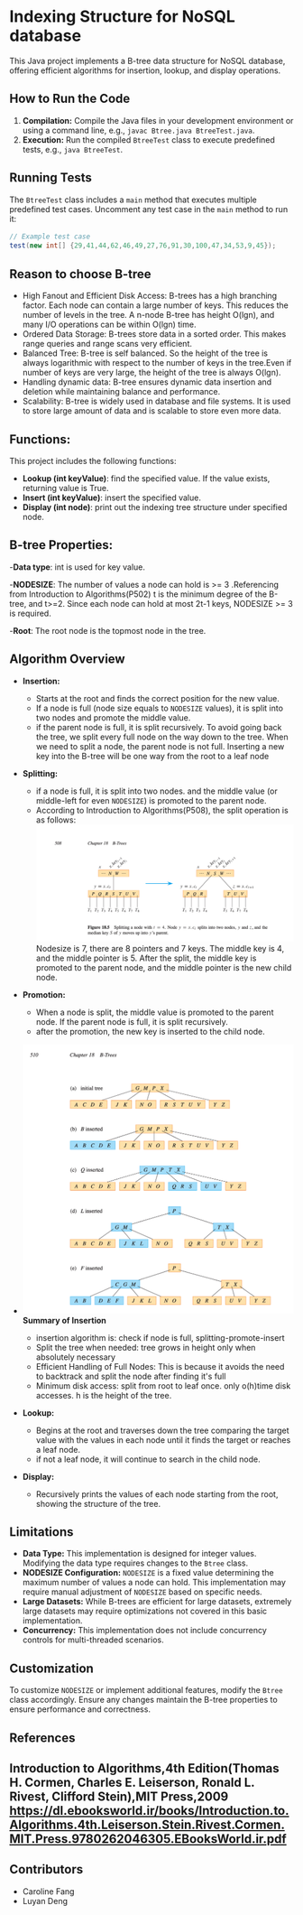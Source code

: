 
# Indexing Structure for NoSQL database

This Java project implements a B-tree data structure for NoSQL database, offering efficient algorithms for insertion, 
lookup, and display operations. 

## How to Run the Code

1. **Compilation:** Compile the Java files in your development environment or using a command line, e.g., `javac Btree.java BtreeTest.java`.
2. **Execution:** Run the compiled `BtreeTest` class to execute predefined tests, e.g., `java BtreeTest`.

## Running Tests

The `BtreeTest` class includes a `main` method that executes multiple predefined test cases. Uncomment any test case in the `main` method to run it:

```java
// Example test case
test(new int[] {29,41,44,62,46,49,27,76,91,30,100,47,34,53,9,45});
```

## Reason to choose B-tree 

- High Fanout and Efficient Disk Access: 
   B-trees has a high branching factor. Each node can contain a large number of keys. This reduces the number of levels
   in the tree. A n-node B-tree has height O(lgn), and many I/O operations can be within O(lgn) time.
- Ordered Data Storage: 
   B-trees store data in a sorted order. This makes range queries and range scans very efficient.
- Balanced Tree: 
   B-tree is self balanced. So the height of the tree is always logarithmic with respect to the number 
   of keys in the tree.Even if number of keys are very large, the height of the tree is always O(lgn).
- Handling dynamic data: 
   B-tree ensures dynamic data insertion and deletion while maintaining balance and performance.
- Scalability: 
   B-tree is widely used in database and file systems. It is used to store large amount of data and is 
   scalable to store even more data.
## Functions:
  This project includes the following functions:

  - **Lookup (int keyValue)**: find the specified value. If the value exists, returning value is True.
  - **Insert (int keyValue)**: insert the specified value.
  - **Display (int node)**: print out the indexing tree structure under specified node.
## B-tree Properties:
  -**Data type**: int is used for key value.

  -**NODESIZE**: The number of values a node can hold is >= 3 .Referencing from Introduction to Algorithms(P502)
     t is the minimum degree of the B-tree, and t>=2. Since each node can hold at most 2t-1 keys, NODESIZE >= 3 is required.

  -**Root**: The root node is the topmost node in the tree. 
## Algorithm Overview

- **Insertion:**
    - Starts at the root and finds the correct position for the new value.
    - If a node is full (node size equals to `NODESIZE` values), it is split into two nodes and promote the middle value. 
    - if the parent node is full, it is split recursively. To avoid going back the tree, we split every full node on the way
       down to the tree. When we need to split a node, the parent node is not full. Inserting a new key into the B-tree will be one way from the root to a leaf node
- **Splitting:**
    - if a node is full, it is split into two nodes. and the middle value (or middle-left for even `NODESIZE`) is promoted to the parent node.
    - According to Introduction to Algorithms(P508), the split operation is as follows:
![Alt text](https://github.com/CarolineFang1998/CS7280_Project1_Group5/blob/master/Splitting.png)
   Nodesize is 7, there are 8 pointers and 7 keys. The middle key is 4, and the middle pointer is 5.
   After the split, the middle key is promoted to the parent node, and the middle pointer is the new child node.
- **Promotion:**
    - When a node is split, the middle value is promoted to the parent node. If the parent node is full, it is split recursively.
    - after the promotion, the new key is inserted to the child node.
- ![Alt text](https://github.com/CarolineFang1998/CS7280_Project1_Group5/blob/master/insert_2.png)
 **Summary of Insertion**
  - insertion algorithm is: check if node is full, splitting-promote-insert
  - Split the tree when needed: tree grows in height only when absolutely necessary
  - Efficient Handling of Full Nodes: This is because it avoids the need to backtrack and split the node after finding it's full
  - Minimum disk access: split from root to leaf once. only o(h)time disk accesses. h is the height of the tree.
  
   
- **Lookup:**
    - Begins at the root and traverses down the tree comparing the target value with the values in each node until it finds the target or reaches a leaf node.
    - if not a leaf node, it will continue to search in the child node.
- **Display:**
    - Recursively prints the values of each node starting from the root, showing the structure of the tree.


## Limitations
- **Data Type:** This implementation is designed for integer values. Modifying the data type requires changes to the `Btree` class.
- **NODESIZE Configuration:** `NODESIZE` is a fixed value determining the maximum number of values a node can hold. This implementation may require manual adjustment of `NODESIZE` based on specific needs.
- **Large Datasets:** While B-trees are efficient for large datasets, extremely large datasets may require optimizations not covered in this basic implementation.
- **Concurrency:** This implementation does not include concurrency controls for multi-threaded scenarios.

## Customization

To customize `NODESIZE` or implement additional features, modify the `Btree` class accordingly. Ensure any changes maintain the B-tree properties to ensure performance and correctness.

## References

Introduction to Algorithms,4th Edition(Thomas H. Cormen, Charles E. Leiserson, Ronald L. Rivest, Clifford Stein),MIT Press,2009
https://dl.ebooksworld.ir/books/Introduction.to.Algorithms.4th.Leiserson.Stein.Rivest.Cormen.MIT.Press.9780262046305.EBooksWorld.ir.pdf
---
## Contributors
- Caroline Fang
- Luyan Deng

